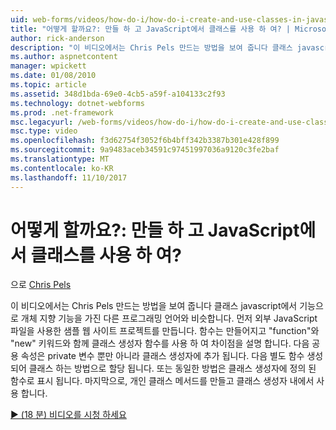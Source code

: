 ```yaml
---
uid: web-forms/videos/how-do-i/how-do-i-create-and-use-classes-in-javascript
title: "어떻게 할까요?: 만들 하 고 JavaScript에서 클래스를 사용 하 여? | Microsoft 문서"
author: rick-anderson
description: "이 비디오에서는 Chris Pels 만드는 방법을 보여 줍니다 클래스 javascript에서 기능 개체 지향 capabilitie와 다른 프로그래밍 언어와 유사한 중..."
ms.author: aspnetcontent
manager: wpickett
ms.date: 01/08/2010
ms.topic: article
ms.assetid: 348d1bda-69e0-4cb5-a59f-a104133c2f93
ms.technology: dotnet-webforms
ms.prod: .net-framework
msc.legacyurl: /web-forms/videos/how-do-i/how-do-i-create-and-use-classes-in-javascript
msc.type: video
ms.openlocfilehash: f3d62754f3052f6b4bff342b3387b301e428f899
ms.sourcegitcommit: 9a9483aceb34591c97451997036a9120c3fe2baf
ms.translationtype: MT
ms.contentlocale: ko-KR
ms.lasthandoff: 11/10/2017
---
```

<a name="how-do-i-create-and-use-classes-in-javascript"></a>어떻게 할까요?: 만들 하 고 JavaScript에서 클래스를 사용 하 여?
====================
으로 [Chris Pels](https://twitter.com/chrispels)

이 비디오에서는 Chris Pels 만드는 방법을 보여 줍니다 클래스 javascript에서 기능으로 개체 지향 기능을 가진 다른 프로그래밍 언어와 비슷합니다. 먼저 외부 JavaScript 파일을 사용한 샘플 웹 사이트 프로젝트를 만듭니다. 함수는 만들어지고 "function"와 "new" 키워드와 함께 클래스 생성자 함수를 사용 하 여 차이점을 설명 합니다. 다음 공용 속성은 private 변수 뿐만 아니라 클래스 생성자에 추가 됩니다. 다음 별도 함수 생성 되어 클래스 하는 방법으로 할당 됩니다. 또는 동일한 방법은 클래스 생성자에 정의 된 함수로 표시 됩니다. 마지막으로, 개인 클래스 메서드를 만들고 클래스 생성자 내에서 사용 합니다.

[&#9654; (18 분) 비디오를 시청 하세요](https://channel9.msdn.com/Blogs/ASP-NET-Site-Videos/how-do-i-create-and-use-classes-in-javascript)
